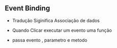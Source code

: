 ## Event Binding 

- Tradução Siginifica Associação de dados

- Quando Clicar executar um evento uma função

- passa evento , parametro e metodo